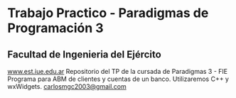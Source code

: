 # Trabajo Practico - Paradigmas de Programación 3
## Facultad de Ingenieria del Ejército
www.est.iue.edu.ar
Repositorio del TP de la cursada de Paradigmas 3 - FIE
Programa para ABM de clientes y cuentas de un banco.
Utilizaremos C++ y wxWidgets.
carlosmgc2003@gmail.com
